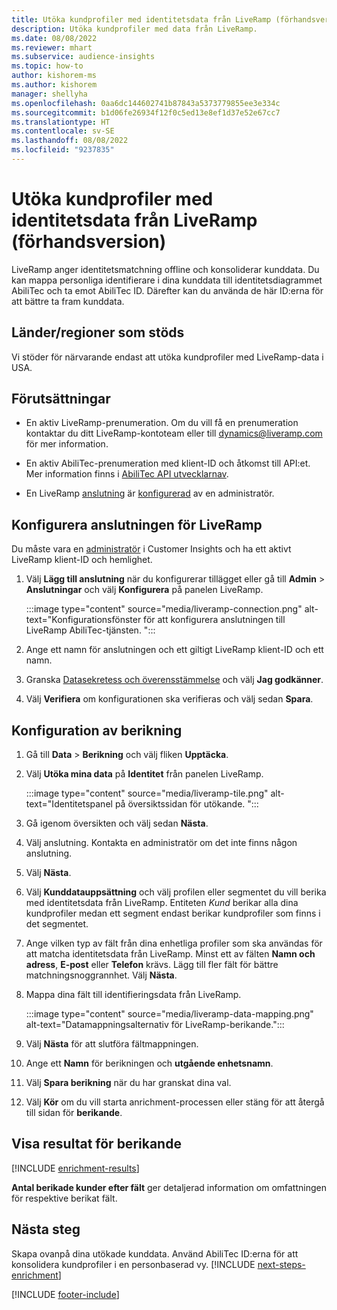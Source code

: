 ```yaml
---
title: Utöka kundprofiler med identitetsdata från LiveRamp (förhandsversion)
description: Utöka kundprofiler med data från LiveRamp.
ms.date: 08/08/2022
ms.reviewer: mhart
ms.subservice: audience-insights
ms.topic: how-to
author: kishorem-ms
ms.author: kishorem
manager: shellyha
ms.openlocfilehash: 0aa6dc144602741b87843a5373779855ee3e334c
ms.sourcegitcommit: b1d06fe26934f12f0c5ed13e8ef1d37e52e67cc7
ms.translationtype: HT
ms.contentlocale: sv-SE
ms.lasthandoff: 08/08/2022
ms.locfileid: "9237835"
---
```

# <a name="enrich-customer-profiles-with-identity-data-from-liveramp-preview"></a>Utöka kundprofiler med identitetsdata från LiveRamp (förhandsversion)

LiveRamp anger identitetsmatchning offline och konsoliderar kunddata. Du kan mappa personliga identifierare i dina kunddata till identitetsdiagrammet AbiliTec och ta emot AbiliTec ID. Därefter kan du använda de här ID:erna för att bättre ta fram kunddata.

## <a name="supported-countriesregions"></a>Länder/regioner som stöds

Vi stöder för närvarande endast att utöka kundprofiler med LiveRamp-data i USA.

## <a name="prerequisites"></a>Förutsättningar

- En aktiv LiveRamp-prenumeration. Om du vill få en prenumeration kontaktar du ditt LiveRamp-kontoteam eller till [dynamics@liveramp.com](mailto:dynamics@liveramp.com) för mer information.

- En aktiv AbiliTec-prenumeration med klient-ID och åtkomst till API:et. Mer information finns i [AbiliTec API utvecklarnav](https://developers.liveramp.com/abilitec-api/).

- En LiveRamp [anslutning](connections.md) är [konfigurerad](#configure-the-connection-for-liveramp) av en administratör.

## <a name="configure-the-connection-for-liveramp"></a>Konfigurera anslutningen för LiveRamp

Du måste vara en [administratör](permissions.md#admin) i Customer Insights och ha ett aktivt LiveRamp klient-ID och hemlighet.

1. Välj **Lägg till anslutning** när du konfigurerar tillägget eller gå till **Admin**  > **Anslutningar** och välj **Konfigurera** på panelen LiveRamp.

   :::image type="content" source="media/liveramp-connection.png" alt-text="Konfigurationsfönster för att konfigurera anslutningen till LiveRamp AbiliTec-tjänsten. ":::

1. Ange ett namn för anslutningen och ett giltigt LiveRamp klient-ID och ett namn.

1. Granska [Datasekretess och överensstämmelse](connections.md#data-privacy-and-compliance) och välj **Jag godkänner**.

1. Välj **Verifiera** om konfigurationen ska verifieras och välj sedan **Spara**.

## <a name="configure-the-enrichment"></a>Konfiguration av berikning

1. Gå till **Data** > **Berikning** och välj fliken **Upptäcka**.

1. Välj **Utöka mina data** på **Identitet** från panelen LiveRamp.

   :::image type="content" source="media/liveramp-tile.png" alt-text="Identitetspanel på översiktssidan för utökande. ":::

1. Gå igenom översikten och välj sedan **Nästa**.

1. Välj anslutning. Kontakta en administratör om det inte finns någon anslutning.

1. Välj **Nästa**.

1. Välj **Kunddatauppsättning** och välj profilen eller segmentet du vill berika med identitetsdata från LiveRamp. Entiteten *Kund* berikar alla dina kundprofiler medan ett segment endast berikar kundprofiler som finns i det segmentet.

1. Ange vilken typ av fält från dina enhetliga profiler som ska användas för att matcha identitetsdata från LiveRamp. Minst ett av fälten **Namn och adress**, **E-post** eller **Telefon** krävs. Lägg till fler fält för bättre matchningsnoggrannhet. Välj **Nästa**.

1. Mappa dina fält till identifieringsdata från LiveRamp.

   :::image type="content" source="media/liveramp-data-mapping.png" alt-text="Datamappningsalternativ för LiveRamp-berikande.":::

1. Välj **Nästa** för att slutföra fältmappningen.

1. Ange ett **Namn** för berikningen och **utgående enhetsnamn**.

1. Välj **Spara berikning** när du har granskat dina val.

1. Välj **Kör** om du vill starta anrichment-processen eller stäng för att återgå till sidan för **berikande**.

## <a name="view-enrichment-results"></a>Visa resultat för berikande

[!INCLUDE [enrichment-results](includes/enrichment-results.md)]

**Antal berikade kunder efter fält** ger detaljerad information om omfattningen för respektive berikat fält.

## <a name="next-steps"></a>Nästa steg

Skapa ovanpå dina utökade kunddata. Använd AbiliTec ID:erna för att konsolidera kundprofiler i en personbaserad vy.
[!INCLUDE [next-steps-enrichment](includes/next-steps-enrichment.md)]

[!INCLUDE [footer-include](includes/footer-banner.md)]
